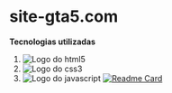 # site-gta5.com
**Tecnologias utilizadas**
1. ![Logo do html5](https://github.com/filipeoliveira-03/sitedogta5/assets/158044004/45fcee15-361a-4ec8-8f04-b8cc15e20f85)
2. ![Logo do css3](https://github.com/filipeoliveira-03/sitedogta5/assets/158044004/3578445f-09b0-441b-9240-95be62d3760b)
3. ![Logo do javascript](https://github.com/filipeoliveira-03/sitedogta5/assets/158044004/e2c0e7fe-4736-49b8-bb6b-cf4229a6f9ac)
[![Readme Card](https://github-readme-stats.vercel.app/api/pin/?username=anuraghazra&repo=github-readme-stats)](https://github.com/filipecode-03/sitedogta5)
